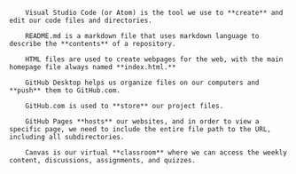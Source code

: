 

        Visual Studio Code (or Atom) is the tool we use to **create** and edit our code files and directories.

        README.md is a markdown file that uses markdown language to describe the **contents** of a repository.

        HTML files are used to create webpages for the web, with the main homepage file always named **index.html.**

        GitHub Desktop helps us organize files on our computers and **push** them to GitHub.com.

        GitHub.com is used to **store** our project files.

        GitHub Pages **hosts** our websites, and in order to view a specific page, we need to include the entire file path to the URL, including all subdirectories.

        Canvas is our virtual **classroom** where we can access the weekly content, discussions, assignments, and quizzes.

        